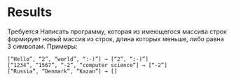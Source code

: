 # Results
Требуется Написать программу, которая из имеющегося массива строк формирует новый массив из строк, длина которых меньше, либо равна 3 символам.
Примеры:
```
[“Hello”, “2”, “world”, “:-)”] → [“2”, “:-)”]
[“1234”, “1567”, “-2”, “computer science”] → [“-2”]
[“Russia”, “Denmark”, “Kazan”] → []
```
